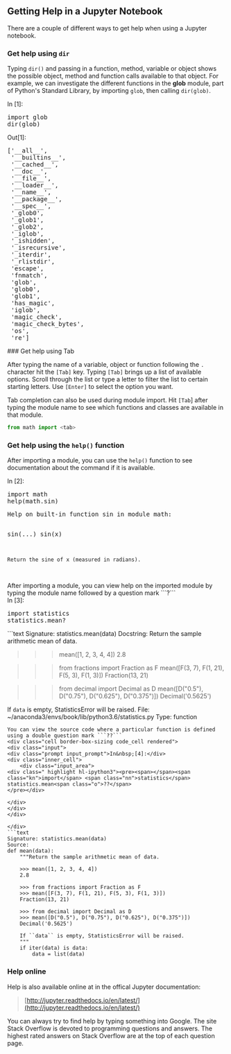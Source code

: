 
## Getting Help in a Jupyter Notebook
There are a couple of different ways to get help when using a Jupyter notebook.
### Get help using ```dir```

Typing ```dir()``` and passing in a function, method, variable or object shows the possible object, method and function calls available to that object. For example, we can investigate the different functions in the **glob** module, part of Python's Standard Library, by importing ```glob```, then calling ```dir(glob)```.
<div class="cell border-box-sizing code_cell rendered">
<div class="input">
<div class="prompt input_prompt">In&nbsp;[1]:</div>
<div class="inner_cell">
    <div class="input_area">
<div class=" highlight hl-ipython3"><pre><span></span><span class="kn">import</span> <span class="nn">glob</span>
<span class="nb">dir</span><span class="p">(</span><span class="n">glob</span><span class="p">)</span>
</pre></div>

</div>
</div>
</div>

<div class="output_wrapper">
<div class="output">


<div class="output_area">

<div class="prompt output_prompt">Out[1]:</div>




<div class="output_text output_subarea output_execute_result">
<pre>[&#39;__all__&#39;,
 &#39;__builtins__&#39;,
 &#39;__cached__&#39;,
 &#39;__doc__&#39;,
 &#39;__file__&#39;,
 &#39;__loader__&#39;,
 &#39;__name__&#39;,
 &#39;__package__&#39;,
 &#39;__spec__&#39;,
 &#39;_glob0&#39;,
 &#39;_glob1&#39;,
 &#39;_glob2&#39;,
 &#39;_iglob&#39;,
 &#39;_ishidden&#39;,
 &#39;_isrecursive&#39;,
 &#39;_iterdir&#39;,
 &#39;_rlistdir&#39;,
 &#39;escape&#39;,
 &#39;fnmatch&#39;,
 &#39;glob&#39;,
 &#39;glob0&#39;,
 &#39;glob1&#39;,
 &#39;has_magic&#39;,
 &#39;iglob&#39;,
 &#39;magic_check&#39;,
 &#39;magic_check_bytes&#39;,
 &#39;os&#39;,
 &#39;re&#39;]</pre>
</div>

</div>

</div>
</div>

</div>
### Get help using Tab

After typing the name of a variable, object or function following the ```.``` character hit the ```[Tab]``` key. Typing ```[Tab]``` brings up a list of available options. Scroll through the list or type a letter to filter the list to certain starting letters. Use ```[Enter]``` to select the option you want.

Tab completion can also be used during module import. Hit ```[Tab```] after typing the module name to see which functions and classes are available in that module.
```python
from math import <tab>
```
### Get help using the ```help()``` function

After importing a module, you can use the ```help()``` function to see documentation about the command if it is available.
<div class="cell border-box-sizing code_cell rendered">
<div class="input">
<div class="prompt input_prompt">In&nbsp;[2]:</div>
<div class="inner_cell">
    <div class="input_area">
<div class=" highlight hl-ipython3"><pre><span></span><span class="kn">import</span> <span class="nn">math</span>
<span class="n">help</span><span class="p">(</span><span class="n">math</span><span class="o">.</span><span class="n">sin</span><span class="p">)</span>
</pre></div>

</div>
</div>
</div>

<div class="output_wrapper">
<div class="output">


<div class="output_area">

<div class="prompt"></div>


<div class="output_subarea output_stream output_stdout output_text">
<pre>Help on built-in function sin in module math:

sin(...)
    sin(x)
    
    Return the sine of x (measured in radians).

</pre>
</div>
</div>

</div>
</div>

</div>
After importing a module, you can view help on the imported module by typing the module name followed by a question mark ```?```
<div class="cell border-box-sizing code_cell rendered">
<div class="input">
<div class="prompt input_prompt">In&nbsp;[3]:</div>
<div class="inner_cell">
    <div class="input_area">
<div class=" highlight hl-ipython3"><pre><span></span><span class="kn">import</span> <span class="nn">statistics</span>
statistics.mean<span class="o">?</span>
</pre></div>

</div>
</div>
</div>

</div>
```text
Signature: statistics.mean(data)
Docstring:
Return the sample arithmetic mean of data.

>>> mean([1, 2, 3, 4, 4])
2.8

>>> from fractions import Fraction as F
>>> mean([F(3, 7), F(1, 21), F(5, 3), F(1, 3)])
Fraction(13, 21)

>>> from decimal import Decimal as D
>>> mean([D("0.5"), D("0.75"), D("0.625"), D("0.375")])
Decimal('0.5625')

If ``data`` is empty, StatisticsError will be raised.
File:      ~/anaconda3/envs/book/lib/python3.6/statistics.py
Type:      function
```
You can view the source code where a particular function is defined using a double question mark ```??```
<div class="cell border-box-sizing code_cell rendered">
<div class="input">
<div class="prompt input_prompt">In&nbsp;[4]:</div>
<div class="inner_cell">
    <div class="input_area">
<div class=" highlight hl-ipython3"><pre><span></span><span class="kn">import</span> <span class="nn">statistics</span>
statistics.mean<span class="o">??</span>
</pre></div>

</div>
</div>
</div>

</div>
```text
Signature: statistics.mean(data)
Source:   
def mean(data):
    """Return the sample arithmetic mean of data.

    >>> mean([1, 2, 3, 4, 4])
    2.8

    >>> from fractions import Fraction as F
    >>> mean([F(3, 7), F(1, 21), F(5, 3), F(1, 3)])
    Fraction(13, 21)

    >>> from decimal import Decimal as D
    >>> mean([D("0.5"), D("0.75"), D("0.625"), D("0.375")])
    Decimal('0.5625')

    If ``data`` is empty, StatisticsError will be raised.
    """
    if iter(data) is data:
        data = list(data)
```
### Help online

Help is also available online at in the offical Jupyter documentation:

 > [http://jupyter.readthedocs.io/en/latest/](http://jupyter.readthedocs.io/en/latest/)

You can always try to find help by typing something into Google. The site Stack Overflow is devoted to programming questions and answers. The highest rated answers on Stack Overflow are at the top of each question page.
 

